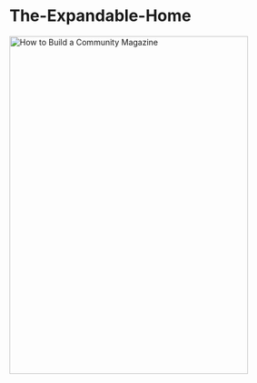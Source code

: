 # The-Expandable-Home
<!DOCTYPE html>
<img src="How to Build a Community Magazine Page Cover Image.jpg" alt="How to Build a Community Magazine" width="420" height="594">


